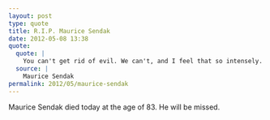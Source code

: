 ```yaml
---
layout: post
type: quote
title: R.I.P. Maurice Sendak
date: 2012-05-08 13:38
quote: 
  quote: |
    You can't get rid of evil. We can't, and I feel that so intensely. All the idiots that keep coming into the world and wrecking people's lives. And it is such an abundance of idiocy that you lose courage, okay? That you lose hope — I don't want to lose hope.
  source: |
    Maurice Sendak
permalink: 2012/05/maurice-sendak
---
```


Maurice Sendak died today at the age of 83. He will be missed.
